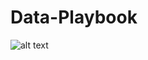 # Data-Playbook

![alt text](https://raw.githubusercontent.com/yoongyuanzhi/Data-Playbook/main/Data%20Playbook.jpg)

